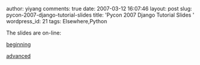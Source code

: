 author: yiyang
comments: true
date: 2007-03-12 16:07:46
layout: post
slug: pycon-2007-django-tutorial-slides
title: 'Pycon 2007 Django Tutorial Slides '
wordpress_id: 21
tags: Elsewhere,Python

The slides are on-line:

[beginning](http://toys.jacobian.org/presentations/2007/pycon/tutorials/beginning/)

[advanced](http://toys.jacobian.org/presentations/2007/pycon/tutorials/advanced/)
